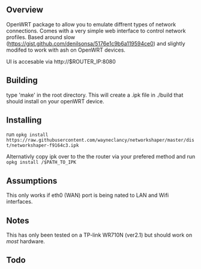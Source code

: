 Overview
--------
OpenWRT package to allow you to emulate diffrent types of network connections. Comes with a very simple web interface 
to control network profiles.
Based around slow (https://gist.github.com/denilsonsa/5176e1c9b6a119594ce0) and slightly modifed to work with ash on OpenWRT devices.


UI is accesable via http://$ROUTER_IP:8080

Building
--------
type 'make' in the root directory. This will create a .ipk file in ./build that should install on your openWRT device.

Installing
----------
run 
```opkg install https://raw.githubusercontent.com/wayneclancy/networkshaper/master/dist/networkshaper-f9164c3.ipk```

Alternativly copy ipk over to the the router via your prefered method and run 
```opkg install /$PATH_TO_IPK```

Assumptions
-----------
This only works if eth0 (WAN) port is being nated to LAN and Wifi interfaces.

Notes
------
This has only been tested on a TP-link WR710N (ver2.1) but should work on *most* hardware. 

Todo
----


